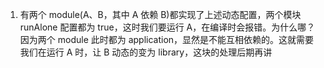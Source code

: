 1. 有两个 module(A、B，其中 A 依赖 B)都实现了上述动态配置，两个模块 runAlone 配置都为 true，这时我们要运行 A，在编译时会报错。为什么哪？
因为两个 module 此时都为 application，显然是不能互相依赖的。这就需要我们在运行 A 时，让 B 动态的变为 library，这块的处理后期再讲